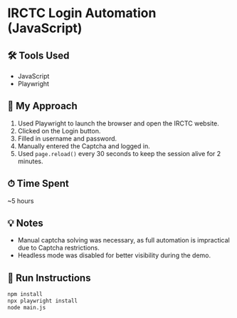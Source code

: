 # IRCTC Login Automation (JavaScript)

## 🛠 Tools Used
- JavaScript
- Playwright

## 🧠 My Approach
1. Used Playwright to launch the browser and open the IRCTC website.
2. Clicked on the Login button.
3. Filled in username and password.
4. Manually entered the Captcha and logged in.
5. Used `page.reload()` every 30 seconds to keep the session alive for 2 minutes.

## ⏱ Time Spent
~5 hours

## 💡 Notes
- Manual captcha solving was necessary, as full automation is impractical due to Captcha restrictions.
- Headless mode was disabled for better visibility during the demo.

## 📜 Run Instructions

```bash
npm install
npx playwright install
node main.js
